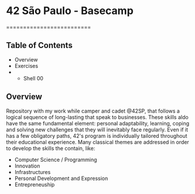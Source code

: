 # 42 São Paulo - Basecamp
=========================
## Table of Contents
* Overview
* Exercises
* * Shell 00
## Overview
Repository with my work while camper and cadet @42SP, that follows a logical sequence of long-lasting that speak to businesses.
These skills aldo have the same fundamental element: personal adaptability, learning, coping and solving new challenges that they will inevitably face regularly. Even if it has a few obligatory paths, 42's program is individually tailored throughout their educational experience. Many classical themes are addressed in order to develop the skills the contain, like:
* Computer Science / Programming
* Innovation
* Infrastructures
* Personal Development and Expression
* Entrepreneuship
